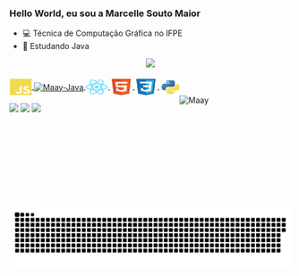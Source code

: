 ### Hello World, eu sou a Marcelle Souto Maior 

- 💻 Técnica de Computação Gráfica no IFPE
- 🔮 Estudando Java

<div align="center">
  <a href="https://github.com/maayq">
  <img height="180em" src="https://github-readme-stats.vercel.app/api?username=maayq&show_icons=true&theme=nightowl&include_all_commits=true&count_private=true"/>
</div>
<div style="display: inline_block"><br>
  <img align="center" alt="Maay-Js" height="30" width="40" src="https://raw.githubusercontent.com/devicons/devicon/master/icons/javascript/javascript-plain.svg">
  <img align="center" alt="Maay-Java" height="30" width="40" src="https://cdn.jsdelivr.net/gh/devicons/devicon/icons/java/java-original.svg" />
  <img align="center" alt="Maay-React" height="30" width="40" src="https://raw.githubusercontent.com/devicons/devicon/master/icons/react/react-original.svg">
  <img align="center" alt="Maay-HTML" height="30" width="40" src="https://raw.githubusercontent.com/devicons/devicon/master/icons/html5/html5-original.svg">
  <img align="center" alt="Maay-CSS" height="30" width="40" src="https://raw.githubusercontent.com/devicons/devicon/master/icons/css3/css3-original.svg">
  <img align="center" alt="Maay-Python" height="30" width="40" src="https://raw.githubusercontent.com/devicons/devicon/master/icons/python/python-original.svg">
  <img align="right"  alt="Maay" height="200" width="200"src="https://media.discordapp.net/attachments/763235283307069464/1061004443996397619/download20230105163147.png?width=473&height=473"
  
  ##
  <a href = "mailto:adriannemarcelle17@gmail.com"><img src="https://img.shields.io/badge/-Gmail-%23333?style=for-the-badge&logo=gmail&logoColor=white" target="_blank"></a>
  <a href="https://www.linkedin.com/in/marcelle-souto-maior-553444232" target="_blank"><img src="https://img.shields.io/badge/-LinkedIn-%230077B5?style=for-the-badge&logo=linkedin&logoColor=white" target="_blank"></a> 
  <a href="https://www.instagram.com/maayqs" target="_blank"><img src="https://img.shields.io/badge/-Instagram-%23E4405F?style=for-the-badge&logo=instagram&logoColor=white" target="_blank"></a>
  
  ![Snake animation](https://github.com/Maayq/Maayq/blob/output/github-contribution-grid-snake.svg)
  
</div>
  
  
